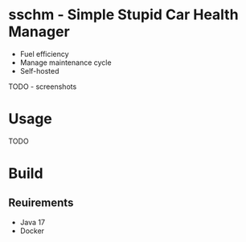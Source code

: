 # sschm - Simple Stupid Car Health Manager

* Fuel efficiency
* Manage maintenance cycle
* Self-hosted

TODO - screenshots


# Usage

TODO


# Build

## Reuirements

* Java 17
* Docker

